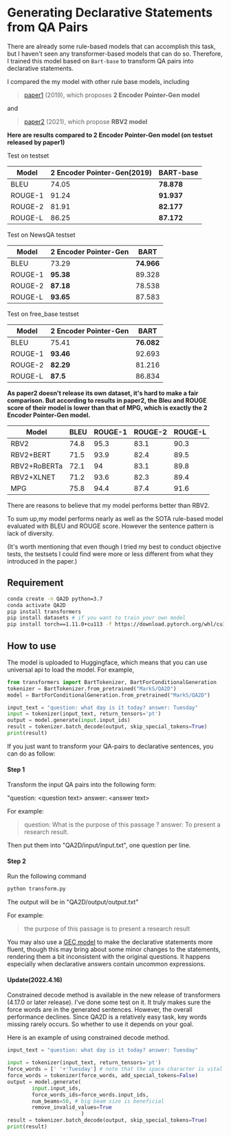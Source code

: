 # Generating Declarative Statements from QA Pairs

There are already some rule-based models that can accomplish this task, but I haven't seen any transformer-based models that can do so. Therefore, I trained this model based on `Bart-base` to transform QA pairs into declarative statements.

I compared the my model with other rule base models, including 

> [paper1](https://aclanthology.org/D19-5401.pdf) (2019), which proposes **2 Encoder Pointer-Gen model**

and

> [paper2](https://arxiv.org/pdf/2112.03849.pdf) (2021), which propose **RBV2 model**

**Here are results compared to 2 Encoder Pointer-Gen model (on testset released by paper1)**

Test on testset

| Model   | 2 Encoder Pointer-Gen(2019) | BART-base  |
| ------- | --------------------------- | ---------- |
| BLEU    | 74.05                       | **78.878** |
| ROUGE-1 | 91.24                       | **91.937** |
| ROUGE-2 | 81.91                       | **82.177** |
| ROUGE-L | 86.25                       | **87.172** |

Test on NewsQA testset

| Model   | 2 Encoder Pointer-Gen | BART       |
| ------- | --------------------- | ---------- |
| BLEU    | 73.29                 | **74.966** |
| ROUGE-1 | **95.38**             | 89.328     |
| ROUGE-2 | **87.18**             | 78.538     |
| ROUGE-L | **93.65**             | 87.583     |

Test on free_base testset

| Model   | 2 Encoder Pointer-Gen | BART       |
| ------- | --------------------- | ---------- |
| BLEU    | 75.41                 | **76.082** |
| ROUGE-1 | **93.46**             | 92.693     |
| ROUGE-2 | **82.29**             | 81.216     |
| ROUGE-L | **87.5**              | 86.834     |



**As paper2 doesn't release its own dataset, it's hard to make a fair comparison. But according to results in paper2, the Bleu and ROUGE score of their model is lower than that of MPG, which is exactly the 2 Encoder Pointer-Gen model.**

| Model        | BLEU | ROUGE-1 | ROUGE-2 | ROUGE-L |
| ------------ | ---- | ------- | ------- | ------- |
| RBV2         | 74.8 | 95.3    | 83.1    | 90.3    |
| RBV2+BERT    | 71.5 | 93.9    | 82.4    | 89.5    |
| RBV2+RoBERTa | 72.1 | 94      | 83.1    | 89.8    |
| RBV2+XLNET   | 71.2 | 93.6    | 82.3    | 89.4    |
| MPG          | 75.8 | 94.4    | 87.4    | 91.6    |

There are reasons to believe that my model performs better than RBV2.

To sum up,my model performs nearly as well as the SOTA rule-based model evaluated with BLEU and ROUGE score. However the sentence pattern is lack of diversity.

(It's worth mentioning that even though I tried my best to conduct objective tests, the testsets I could find were more or less different from what they introduced in the paper.)



## Requirement

```bash
conda create -n QA2D python=3.7
conda activate QA2D
pip install transformers
pip install datasets # if you want to train your own model
pip install torch==1.11.0+cu113 -f https://download.pytorch.org/whl/cu113/torch_stable.html
```



## How to use

The model is uploaded to Huggingface, which means that you can use universal api to load the model. For example,

```python
from transformers import BartTokenizer, BartForConditionalGeneration
tokenizer = BartTokenizer.from_pretrained("MarkS/QA2D")
model = BartForConditionalGeneration.from_pretrained("MarkS/QA2D")

input_text = "question: what day is it today? answer: Tuesday"
input = tokenizer(input_text, return_tensors='pt')
output = model.generate(input.input_ids)
result = tokenizer.batch_decode(output, skip_special_tokens=True)
print(result)
```



If you just want to transform your QA-pairs to declarative sentences, you can do as follow:

#### Step 1

Transform the input QA pairs into the following form:

"question: \<question text\> answer: \<answer text\>

For example:

> question: What is the purpose of this passage ? answer: To present a research result.

Then put them into "QA2D/input/input.txt", one question per line.

#### Step 2

Run the following command

```python
python transform.py
```

The output will be in "QA2D/output/output.txt"

For example:

> the purpose of this passage is to present a research result



You may also use a [GEC model](https://github.com/SoyMark/gector_roberta) to make the declarative statements more fluent, though this may bring about some minor changes to the statements, rendering them a bit inconsistent with the original questions. It happens especially when declarative answers contain uncommon expressions.



#### Update(2022.4.16)

Constrained decode method is available in the new release of transformers (4.17.0 or later release). I've done some test on it. It truly makes sure the force words are in the generated sentences. However, the overall performance declines. Since QA2D is a relatively easy task, key words missing rarely occurs. So whether to use it depends on your goal.

Here is an example of using constrained decode method.

```python
input_text = "question: what day is it today? answer: Tuesday"

input = tokenizer(input_text, return_tensors='pt')
force_words = [' '+'Tuesday'] # note that the space character is vital
force_words = tokenizer(force_words, add_special_tokens=False)
output = model.generate(
        input.input_ids,
        force_words_ids=force_words.input_ids,
        num_beams=50, # big beam size is beneficial
        remove_invalid_values=True
						)
result = tokenizer.batch_decode(output, skip_special_tokens=True)
print(result)
```

